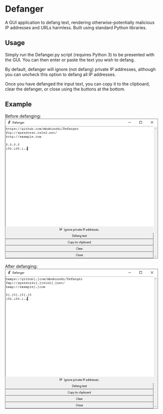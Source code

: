 # Defanger
A GUI application to defang text, rendering otherwise-potentially malicious IP addresses and URLs harmless. Built using standard Python libraries.

## Usage

Simply run the Defanger.py script (requires Python 3) to be presented with the GUI. You can then enter or paste the text you wish to defang.

By default, defanger will ignore (not defang) private IP addresses, although you can uncheck this option to defang all IP addresses.

Once you have defanged the input text, you can copy it to the clipboard, clear the defanger, or close using the buttons at the bottom.

## Example
Before defanging:  
![alt text](https://github.com/mbabinski/Defanger/blob/main/Images/BeforeDefang.PNG?raw=true)

After defanging:  
![alt text](https://github.com/mbabinski/Defanger/blob/main/Images/AfterDefang.PNG?raw=true)

